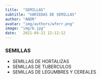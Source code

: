 ```yaml
---
title:  "SEMILLAS"
subtitle: "VARIEDAS DE SEMILLAS"
author: "ANDR"
avatar: "img/authors/wferr.png"
image: "img/b.jpg"
date:   2021-04-21 12:12:12
---
```


### SEMILLAS 
- SEMILLAS DE HORTALIZAS
- SEMILLAS DE TUBERCULOS
- SEMILLAS DE LEGUMBRES Y CEREALES

